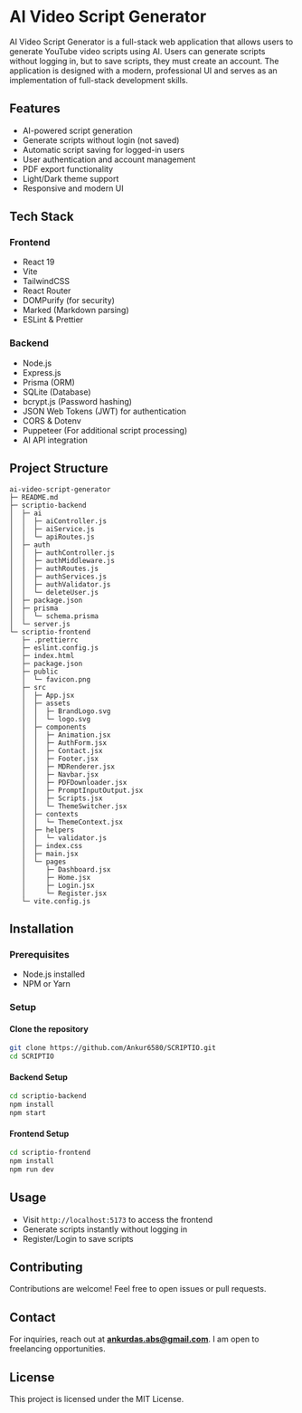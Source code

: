 # AI Video Script Generator

AI Video Script Generator is a full-stack web application that allows users to generate YouTube video scripts using AI. Users can generate scripts without logging in, but to save scripts, they must create an account. The application is designed with a modern, professional UI and serves as an implementation of full-stack development skills.

## Features
- AI-powered script generation
- Generate scripts without login (not saved)
- Automatic script saving for logged-in users
- User authentication and account management
- PDF export functionality
- Light/Dark theme support
- Responsive and modern UI

## Tech Stack
### Frontend
- React 19
- Vite
- TailwindCSS
- React Router
- DOMPurify (for security)
- Marked (Markdown parsing)
- ESLint & Prettier

### Backend
- Node.js
- Express.js
- Prisma (ORM)
- SQLite (Database)
- bcrypt.js (Password hashing)
- JSON Web Tokens (JWT) for authentication
- CORS & Dotenv
- Puppeteer (For additional script processing)
- AI API integration

## Project Structure
```
ai-video-script-generator
├─ README.md
├─ scriptio-backend
│  ├─ ai
│  │  ├─ aiController.js
│  │  ├─ aiService.js
│  │  └─ apiRoutes.js
│  ├─ auth
│  │  ├─ authController.js
│  │  ├─ authMiddleware.js
│  │  ├─ authRoutes.js
│  │  ├─ authServices.js
│  │  ├─ authValidator.js
│  │  └─ deleteUser.js
│  ├─ package.json
│  ├─ prisma
│  │  └─ schema.prisma
│  └─ server.js
└─ scriptio-frontend
   ├─ .prettierrc
   ├─ eslint.config.js
   ├─ index.html
   ├─ package.json
   ├─ public
   │  └─ favicon.png
   ├─ src
   │  ├─ App.jsx
   │  ├─ assets
   │  │  ├─ BrandLogo.svg
   │  │  └─ logo.svg
   │  ├─ components
   │  │  ├─ Animation.jsx
   │  │  ├─ AuthForm.jsx
   │  │  ├─ Contact.jsx
   │  │  ├─ Footer.jsx
   │  │  ├─ MDRenderer.jsx
   │  │  ├─ Navbar.jsx
   │  │  ├─ PDFDownloader.jsx
   │  │  ├─ PromptInputOutput.jsx
   │  │  ├─ Scripts.jsx
   │  │  └─ ThemeSwitcher.jsx
   │  ├─ contexts
   │  │  └─ ThemeContext.jsx
   │  ├─ helpers
   │  │  └─ validator.js
   │  ├─ index.css
   │  ├─ main.jsx
   │  └─ pages
   │     ├─ Dashboard.jsx
   │     ├─ Home.jsx
   │     ├─ Login.jsx
   │     └─ Register.jsx
   └─ vite.config.js
```

## Installation
### Prerequisites
- Node.js installed
- NPM or Yarn

### Setup
#### Clone the repository
```sh
git clone https://github.com/Ankur6580/SCRIPTIO.git
cd SCRIPTIO
```
#### Backend Setup
```sh
cd scriptio-backend
npm install
npm start
```
#### Frontend Setup
```sh
cd scriptio-frontend
npm install
npm run dev
```

## Usage
- Visit `http://localhost:5173` to access the frontend
- Generate scripts instantly without logging in
- Register/Login to save scripts

## Contributing
Contributions are welcome! Feel free to open issues or pull requests.

## Contact
For inquiries, reach out at **ankurdas.abs@gmail.com**. I am open to freelancing opportunities.

## License
This project is licensed under the MIT License.